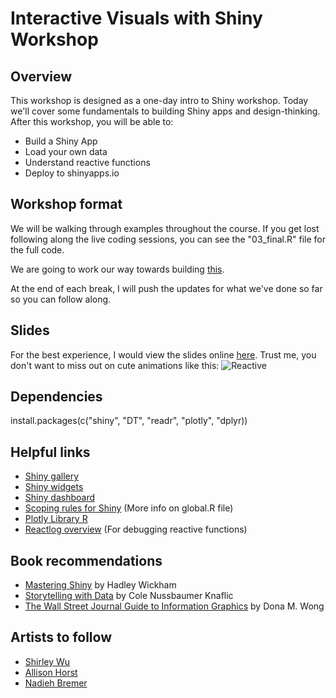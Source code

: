 # Interactive Visuals with Shiny Workshop

## Overview
This workshop is designed as a one-day intro to Shiny workshop. Today we'll cover some fundamentals to building Shiny apps and design-thinking. After this workshop, you will be able to:

- Build a Shiny App
- Load your own data
- Understand reactive functions
- Deploy to shinyapps.io

## Workshop format
We will be walking through examples throughout the course. If you get lost following along the live coding sessions, you can see the "03_final.R" file for the full code.

We are going to work our way towards building [this](https://veeps.shinyapps.io/shiny_workshop_23).

At the end of each break, I will push the updates for what we've done so far so you can follow along. 

## Slides
For the best experience, I would view the slides online [here](https://docs.google.com/presentation/d/17nz_vGHHzjEEt86gX-Ju1oSotK5xjb55y93HevYDlvA/edit?usp=sharing).
Trust me, you don't want to miss out on cute animations like this: ![Reactive](https://static1.squarespace.com/static/56b18976f8baf3f55716718f/57f5b864414fb53f7ae1d7bd/5f3383550dc6857846f62829/1597211539736/?format=1500w)

## Dependencies
install.packages(c("shiny", "DT", "readr", "plotly", "dplyr))

## Helpful links
- [Shiny gallery](https://shiny.rstudio.com/gallery/)
- [Shiny widgets](https://shiny.rstudio.com/gallery/widget-gallery.html)
- [Shiny dashboard](https://rstudio.github.io/shinydashboard/get_started.html)
- [Scoping rules for Shiny](https://shiny.rstudio.com/articles/scoping.html) (More info on global.R file)
- [Plotly Library R](https://plotly.com/r/)
- [Reactlog overview](https://rstudio.github.io/reactlog/articles/reactlog.html) (For debugging reactive functions)


## Book recommendations
- [Mastering Shiny](https://mastering-shiny.org/) by Hadley Wickham
- [Storytelling with Data](https://www.amazon.com/Storytelling-Data-Visualization-Business-Professionals/dp/1119002257) by Cole Nussbaumer Knaflic
- [The Wall Street Journal Guide to Information Graphics](https://www.amazon.com/Street-Journal-Guide-Information-Graphics/dp/0393347281) by Dona M. Wong

## Artists to follow
- [Shirley Wu](https://twitter.com/sxywu)
- [Allison Horst](https://twitter.com/allison_horst)
- [Nadieh Bremer](https://twitter.com/NadiehBremer)